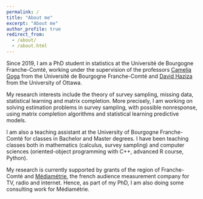 ```yaml
---
permalink: /
title: "About me"
excerpt: "About me"
author_profile: true
redirect_from: 
  - /about/
  - /about.html
---
```



Since 2019, I am a PhD student in statistics at the Université de Bourgogne Franche-Comté, working under the supervision of the professors [Camelia Goga](http://goga.perso.math.cnrs.fr) from the Université de Bourgogne Franche-Comté and [David Haziza](http://www.davidhaziza.com) from the University of Ottawa. 

My research interests include the theory of survey sampling, missing data, statistical learning and matrix completion. More precisely, I am working on solving estimation problems in survey sampling, with possible nonresponse, using matrix completion algorithms and statistical learning predictive models. 

I am also a teaching assistant at the University of Bourgogne Franche-Comté for classes in Bachelor and Master degrees. I have been teaching classes both in mathematics (calculus, survey sampling) and computer sciences (oriented-object programming with C++, advanced R course, Python).

My research is currently supported by grants of the region of Franche-Comté and [Médiamétrie](https://www.mediametrie.fr/en), the french audience measurement company for TV, radio and internet. Hence, as part of my PhD, I am also doing some consulting work for Médiamétrie.

